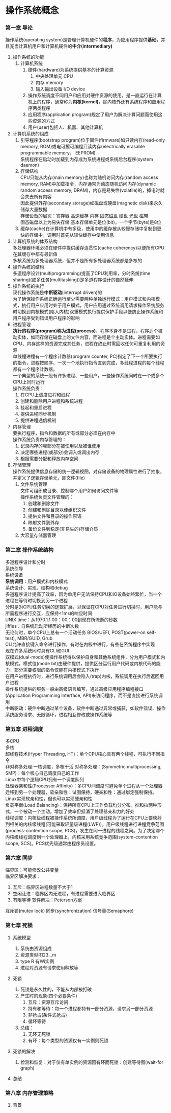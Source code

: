 # 操作系统概念
### 第一章 导论
操作系统(operating system)是管理计算机硬件的**程序**，为应用程序提供**基础**，并且充当计算机用户和计算机硬件的**中介(intermediary)**
1. 操作系统的功能
   1. 计算机系统
      1. 硬件(hardware)为系统提供基本的计算资源
         1. 中央处理单元 CPU
         2. 内存 memory
         3. 输入输出设备 I/O device
      2. 操作系统调度不同用户和应用对硬件资源的使用，是一直运行在计算机上的程序，通常称为**内核(kernel)**，除内核外还有系统程序和应用程序两类程序
      3. 应用程序(application program)规定了用户为解决计算问题而使用这些资源的方式
      4. 用户(user)包括人、机器、其他计算机
2. 计算机系统的组成  
   1. 引导程序(bootstrap program)位于固件(firmware)如只读内存(read-only memory, ROM)或电可擦可编程只读内存(electrically erasable programmable memory， EEPROM)  
   系统程序在启动时加载到内存成为系统进程或系统后台程序(system daemon)
   2. 存储结构  
   CPU只能从内存(main memory)也称为随机访问内存(random access memory, RAM)中加载指令，内存通常为动态随机访问内存(dynamic random access memory, DRAM)，内存是易失性(volatile)的，掉电时就会失去所有内容  
   因此提供外存(secondary storage)如磁盘或硬盘(magnetic disk)来永久储存大量数据  
   存储设备的层次：寄存器 高速缓存 内存 固态磁盘 硬盘 光盘 磁带  
   固态磁盘以上为易失存储
   基本存储单元是位(bit)，一个字节(byte)是8位
   3. 缓存(cache)在计算机中有多级，使用中的缓存被从较慢存储中复制到更快的存储中，调用时首先从较快缓存中使用信息
3. 计算机系统的体系结构  
   多处理器环境必须在硬件中提供缓存连贯性(cache coherency)以便所有CPU在其缓存中都有最新值  
   多核系统为多处理器系统，但并不是所有多处理器系统都是多核的
4. 操作系统的结构  
   多道程序设计(multiprogramming)提高了CPU利用率，分时系统(time sharing)(或多任务(multitasking))是多道程序设计的自然延伸
5. 操作系统的执行  
   现代操作系统是**中断驱动**(interrupt driven)的  
   为了确保操作系统正确运行至少需要两种单独运行模式：用户模式和内核模式，执行用户应用时处于用户模式，用户应用通过系统调用请求操作系统服务时切换到内核模式(陷入内核)双重模式执行提供保护手段以便防止操作系统和用户程序受到错误用户程序的影响
6. 进程管理  
   **执行的程序(program)称为进程(process)**，程序本身不是进程，程序适个被动实体，如同存储在磁盘上的文件内容，而进程是个主动实体。进程需要如CPU、内存这样的资源完成其任务，进程在终止时需回收任何可重复利用的资源  
   单线程进程有一个程序计数器(program counter, PC)指定了下一个所要执行的指令，进程按顺序、一次一个地执行指令直到完成，多线程进程的每个线程都有一个程序计数器。  
   一个典型的系统一般有许多进程、一些用户，一些操作系统同时在一个或多个CPU上同时运行  
   操作系统负责：  
   1. 在CPU上调度进程和线程
   2. 创建和删除用户进程和系统进程
   3. 挂起和重启进程
   4. 提供进程同步机制
   5. 提供进程通信机制
7. 内存管理  
   要执行程序，指令和数据的所有或部分必须在内存中  
   操作系统负责内存管理的：
   1. 记录内存的哪部分在被使用以及被谁使用
   2. 决定哪些进程(或部分)会调入或调出内存
   3. 根据需要分配和释放内存空间
8. 存储管理  
   操作系统提供信息存储的统一逻辑视图，对存储设备的物理属性进行了抽象，并定义了逻辑存储单元，即文件(file)  
   1. 文件系统管理  
   文件可组织成目录、控制哪个用户如何访问文件等  
   操作系统负责文件管理的：  
      1. 创建和删除文件
      2. 创建和删除目录以便组织文件
      3. 提供文件和目录的操作原语
      4. 映射文件到外存
      5. 备份文件到稳定(非易失的)存储介质
   2. 大容量存储器管理  

### 第二章 操作系统结构  
多道程序设计和分时  
系统引导  
系统设备  
**系统调用**：用户模式和内核模式  
系统设计、实现、结构和debug  
多道程序设计提高了效率，因为单用户无法保持CPU和IO设备始终繁忙，当一个进程在等待时切换到另一个进程  
分时是对CPU任务切换的逻辑扩展，以保证在CPU对任务进行切换时，用户能与所需程序进行交互，应保持<1ms的响应时间  
UNIX time：从1970.1.1 00：00：00到现在所流逝的秒数  
jiffies：自系统启动所经历的中断次数  
无论何时，单个CPU上总有一个活动任务
BIOS/UEFI, POST(power-on self-test), MBR/GUID, Grub  
CLI允许直接键入命令进行操作，有时在内核中进行，有些在系统程序中实现  
现在许多系统同时具有CLI和GUI  
双模式(dual-mode)使操作系统得以保护自身和其他系统组件，分为用户模式和内核模式，模式位(mode bit)由硬件提供，提供区分运行用户代码或内核代码的能力，部分需要权限的指令仅能在内核模式下执行  
在用户进程执行时，进行系统调用后会陷入(trap)内核，系统调用在执行后返回用户进程  
操作系统提供的服务一般由高级语言编写，通过高级应用程序编程接口(Application Programming Interface, API)来访问程序，而不是直接进行系统调用  
中断驱动：硬件中断通过某个设备，软件中断通过异常或捕获，如软件错误、操作系统服务请求、无限循环，进程相互修改或操作系统等





### 第五章 进程调度
多CPU  
多核  
超线程技术(Hyper Threading, HT)：单个CPU核心具有两个线程，可执行不同指令  
非对称多处理:一核调度，多核干活
对称多处理：(Symmetric multiprocessing, SMP)：每个核心自己调度自己的工作  
Linux中每个逻辑CPU拥有一个调度队列  
处理器亲和性(Processor Affinity)：多CPU间调度时避免单个进程从一个处理器迁移到另一个处理器，软亲和性：试图保持，硬亲和性：通过绑定强制保持。Linux实现软亲和性，但也可以实现硬亲和性  
负载平衡(Load Balancing)：保持所有CPU上工作负载均分分布。推和拉两种形式，一个被动一个主动，增加了效率但抵消了处理器亲和力的好处  
线程调度：内核级线程被操作系统所调度，用户级线程为了运行在CPU上要映射到相关的内核级线程(可能采取轻量级进程(LWP))。用户级线程进行进程竞争范围(process-contention scope, PCS)，发生在同一进程的线程之间。为了决定哪个内核级线程调度到一个处理器上，内核采用系统竞争范围(system-contention scope, SCS)。PCS优先级通常由程序员设置。

### 第六章 同步  
临界区：可能修改公共变量  
临界区解决要求：
1. 互斥：临界区进程数量不大于1
2. 空闲让进：临界区内无进程，有进程需要进入临界区
3. 有限等待
软件解决：Peterson方案

互斥锁(mutex lock) 同步(synchronization) 信号量(Semaphore)  

### 第七章 死锁
1. 系统模型
   1. 系统由资源组成
   2. 资源类型R123...m
   3. type R 有Wi实例
   4. 进程对资源有请求使用释放等

2. 死锁  
   1. 死锁是永久性的，不能从内部被打破
   2. 产生时的现象(四个必要条件)
      1. 互斥：资源互斥访问
      2. 持有和等待：每一个进程都持有一部分资源，请求另一部分资源
      3. 非抢占(条件式抢占)
      4. 循环等待
   3. 总结：
      1. 无环无死锁
      2. 有环：每个类型的资源仅有一实例则死锁

3. 死锁的解决
   1. 检测和恢复：对于仅有单实例的资源因有环而死锁：创建等待图(wait-for graph)
4. 总结  

### 第八章 内存管理策略  
1. 背景